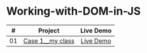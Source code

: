 # Working-with-DOM-in-JS

|  #  |                                                 Project                                                  |                        Live Demo                        |
| :-: | :------------------------------------------------------------------------------------------------------: | :-----------------------------------------------------: |
| 01  | [Case 1\_\_my class](https://github.com/igelkottuggla/Working-with-DOM-in-JS/tree/master/Case%201__easy) | [Live Demo](https://igelkottuggla-myclass.netlify.app/) |
